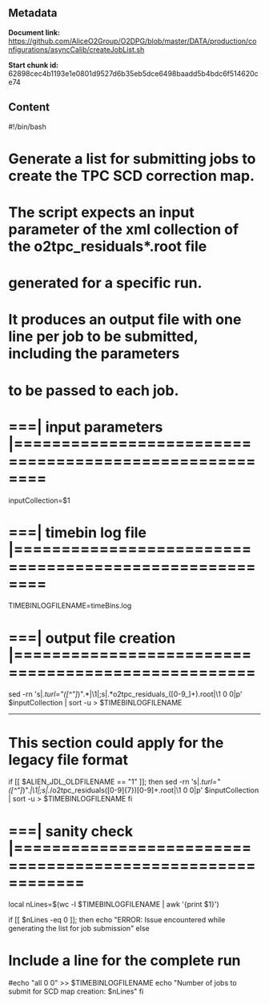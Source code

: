 ## Metadata

**Document link:** https://github.com/AliceO2Group/O2DPG/blob/master/DATA/production/configurations/asyncCalib/createJobList.sh

**Start chunk id:** 62898cec4b1193e1e0801d9527d6b35eb5dce6498baadd5b4bdc6f514620ce74

## Content

#!/bin/bash

# Generate a list for submitting jobs to create the TPC SCD correction map.
# The script expects an input parameter of the xml collection of the o2tpc_residuals*.root file
# generated for a specific run.
# It produces an output file with one line per job to be submitted, including the parameters
# to be passed to each job.


# ===| input parameters |=======================================================
inputCollection=$1

# ===| timebin log file |=======================================================
TIMEBINLOGFILENAME=timeBins.log

# ===| output file creation |===================================================
sed -rn 's|.*turl="([^"]*)".*|\1|;s|.*o2tpc_residuals_([0-9_]+)\.root|\1 0 0|p' $inputCollection | sort -u > $TIMEBINLOGFILENAME

---

# This section could apply for the legacy file format
if [[ $ALIEN_JDL_OLDFILENAME == "1" ]]; then
  sed -rn 's|.*turl="([^"]*)".*|\1|;s|.*/o2tpc_residuals([0-9]{7})[0-9]+\.root|\1 0 0|p' $inputCollection | sort -u > $TIMEBINLOGFILENAME
fi

# ===| sanity check |===========================================================
local nLines=$(wc -l $TIMEBINLOGFILENAME | awk '{print $1}')

if [[ $nLines -eq 0 ]]; then
  echo "ERROR: Issue encountered while generating the list for job submission"
else
  # Include a line for the complete run
  #echo "all 0 0" >> $TIMEBINLOGFILENAME
  echo "Number of jobs to submit for SCD map creation: $nLines"
fi